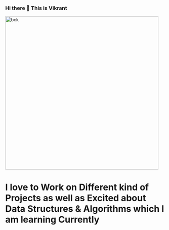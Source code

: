 ### Hi there 👋 This is Vikrant

<html>
<head>

<img src="https://sde.pst.ifi.lmu.de/trac/sde/raw-attachment/wiki/Screenshots/sde%20small.png" alt="bck" widht="1949" height="484">
  
<h1> I love to Work on Different kind of Projects as well as Excited about Data Structures & Algorithms which I am learning Currently</h1>
</html>
<head>

 
<!--
**scavy29/scavy29** is a ✨ _special_ ✨ repository because its `README.md` (this file) appears on your GitHub profile.

Here are some ideas to get you started:

- 🔭 I’m currently working on ...
- 🌱 I’m currently learning ...
- 👯 I’m looking to collaborate on ...
- 🤔 I’m looking for help with ...
- 💬 Ask me about ...
- 📫 How to reach me: ...
- 😄 Pronouns: ...
- ⚡ Fun fact: ...
-->

